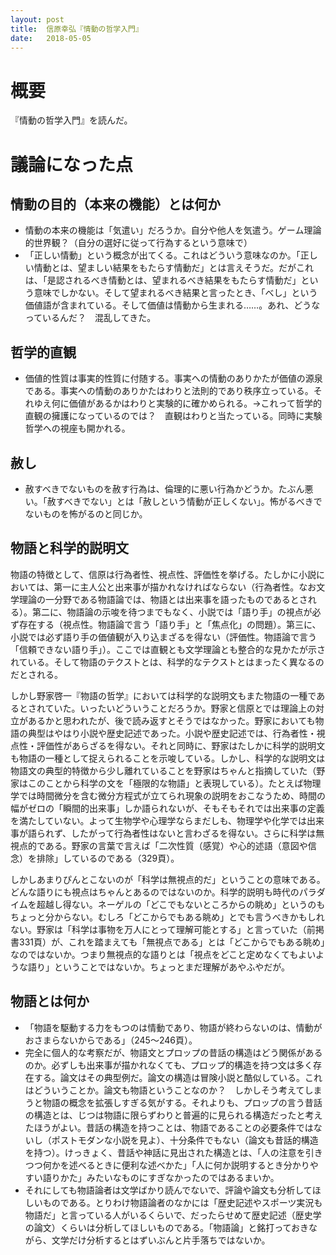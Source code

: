 ```yaml
---
layout: post
title:  信原幸弘『情動の哲学入門』
date:   2018-05-05
---
```


# 概要
『情動の哲学入門』を読んだ。

# 議論になった点
## 情動の目的（本来の機能）とは何か
* 情動の本来の機能は「気遣い」だろうか。自分や他人を気遣う。ゲーム理論的世界観？（自分の選好に従って行為するという意味で）
* 「正しい情動」という概念が出てくる。これはどういう意味なのか。「正しい情動とは、望ましい結果をもたらす情動だ」とは言えそうだ。だがこれは、「是認されるべき情動とは、望まれるべき結果をもたらす情動だ」という意味でしかない。そして望まれるべき結果と言ったとき、「べし」という価値語が含まれている。そして価値は情動から生まれる……。あれ、どうなっているんだ？　混乱してきた。

## 哲学的直観
* 価値的性質は事実的性質に付随する。事実への情動のありかたが価値の源泉である。事実への情動のありかたはわりと法則的であり秩序立っている。それゆえ何に価値があるかはわりと実験的に確かめられる。→これって哲学的直観の擁護になっているのでは？　直観はわりと当たっている。同時に実験哲学への視座も開かれる。

## 赦し
* 赦すべきでないものを赦す行為は、倫理的に悪い行為かどうか。たぶん悪い。「赦すべきでない」とは「赦しという情動が正しくない」。怖がるべきでないものを怖がるのと同じか。

## 物語と科学的説明文
物語の特徴として、信原は行為者性、視点性、評価性を挙げる。たしかに小説においては、第一に主人公と出来事が描かれなければならない（行為者性。なお文学理論の一分野である物語論では、物語とは出来事を語ったものであるとされる）。第二に、物語論の示唆を待つまでもなく、小説では「語り手」の視点が必ず存在する（視点性。物語論で言う「語り手」と「焦点化」の問題）。第三に、小説では必ず語り手の価値観が入り込まざるを得ない（評価性。物語論で言う「信頼できない語り手」）。ここでは直観とも文学理論とも整合的な見かたが示されている。そして物語のテクストとは、科学的なテクストとはまったく異なるのだとされる。

しかし野家啓一『物語の哲学』においては科学的な説明文もまた物語の一種であるとされていた。いったいどういうことだろうか。野家と信原とでは理論上の対立があるかと思われたが、後で読み返すとそうではなかった。野家においても物語の典型はやはり小説や歴史記述であった。小説や歴史記述では、行為者性・視点性・評価性があらざるを得ない。それと同時に、野家はたしかに科学的説明文も物語の一種として捉えられることを示唆している。しかし、科学的な説明文は物語文の典型的特徴から少し離れていることを野家はちゃんと指摘していた（野家はこのことから科学の文を「極限的な物語」と表現している）。たとえば物理学では時間微分を含む微分方程式が立てられ現象の説明をおこなうため、時間の幅がゼロの「瞬間的出来事」しか語られないが、そもそもそれでは出来事の定義を満たしていない。よって生物学や心理学ならまだしも、物理学や化学では出来事が語られず、したがって行為者性はないと言わざるを得ない。さらに科学は無視点的である。野家の言葉で言えば「二次性質（感覚）や心的述語（意図や信念）を排除」しているのである（329頁）。

しかしあまりぴんとこないのが「科学は無視点的だ」ということの意味である。どんな語りにも視点はちゃんとあるのではないのか。科学的説明も時代のパラダイムを超越し得ない。ネーゲルの「どこでもないところからの眺め」というのもちょっと分からない。むしろ「どこからでもある眺め」とでも言うべきかもしれない。野家は「科学は事物を万人にとって理解可能とする」と言っていた（前掲書331頁）が、これを踏まえても「無視点である」とは「どこからでもある眺め」なのではないか。つまり無視点的な語りとは「視点をどこと定めなくてもよいような語り」ということではないか。ちょっとまだ理解があやふやだが。

## 物語とは何か
* 「物語を駆動する力をもつのは情動であり、物語が終わらないのは、情動がおさまらないからである」（245〜246頁）。
* 完全に個人的な考察だが、物語文とプロップの昔話の構造はどう関係があるのか。必ずしも出来事が描かれなくても、プロップ的構造を持つ文は多く存在する。論文はその典型例だ。論文の構造は冒険小説と酷似している。これはどういうことか。論文も物語ということなのか？　しかしそう考えてしまうと物語の概念を拡張しすぎる気がする。それよりも、プロップの言う昔話の構造とは、じつは物語に限らずわりと普遍的に見られる構造だったと考えたほうがよい。昔話の構造を持つことは、物語であることの必要条件ではないし（ポストモダンな小説を見よ）、十分条件でもない（論文も昔話的構造を持つ）。けっきょく、昔話や神話に見出された構造とは、「人の注意を引きつつ何かを述べるときに便利な述べかた」「人に何か説明するとき分かりやすい語りかた」みたいなものにすぎなかったのではあるまいか。
* それにしても物語論者は文学ばかり読んでないで、評論や論文も分析してほしいものである。とりわけ物語論者のなかには「歴史記述やスポーツ実況も物語だ」と言っている人がいるくらいで、だったらせめて歴史記述（歴史学の論文）くらいは分析してほしいものである。「物語論」と銘打っておきながら、文学だけ分析するとはずいぶんと片手落ちではないか。
